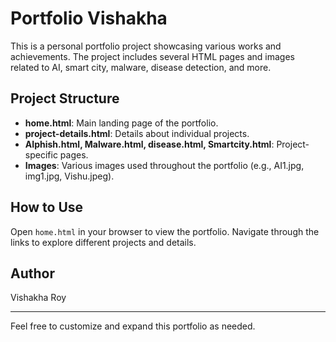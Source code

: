 # Portfolio Vishakha

This is a personal portfolio project showcasing various works and achievements. The project includes several HTML pages and images related to AI, smart city, malware, disease detection, and more.

## Project Structure
- **home.html**: Main landing page of the portfolio.
- **project-details.html**: Details about individual projects.
- **AIphish.html, Malware.html, disease.html, Smartcity.html**: Project-specific pages.
- **Images**: Various images used throughout the portfolio (e.g., AI1.jpg, img1.jpg, Vishu.jpeg).

## How to Use
Open `home.html` in your browser to view the portfolio. Navigate through the links to explore different projects and details.

## Author
Vishakha Roy

---
Feel free to customize and expand this portfolio as needed.
